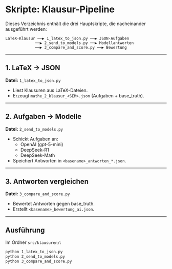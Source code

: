# Skripte: Klausur-Pipeline

Dieses Verzeichnis enthält die drei Hauptskripte, die nacheinander ausgeführt werden:

```
LaTeX-Klausur ──▶ 1_latex_to_json.py ──▶ JSON-Aufgaben
             ──▶ 2_send_to_models.py ──▶ Modellantworten
             ──▶ 3_compare_and_score.py ──▶ Bewertung
```

---

## 1. LaTeX → JSON
**Datei:** `1_latex_to_json.py`  
- Liest Klausuren aus LaTeX-Dateien.  
- Erzeugt `mathe_2_klausur_<SEM>.json` (Aufgaben + base_truth).

---

## 2. Aufgaben → Modelle
**Datei:** `2_send_to_models.py`  
- Schickt Aufgaben an:
  - OpenAI (gpt-5-mini)  
  - DeepSeek-R1  
  - DeepSeek-Math  
- Speichert Antworten in `<basename>_antworten_*.json`.

---

## 3. Antworten vergleichen
**Datei:** `3_compare_and_score.py`  
- Bewertet Antworten gegen base_truth.  
- Erstellt `<basename>_bewertung_ai.json`.

---

## Ausführung
Im Ordner `src/klausuren/`:

```bash
python 1_latex_to_json.py
python 2_send_to_models.py
python 3_compare_and_score.py
```
